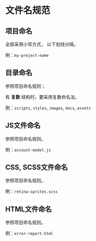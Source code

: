 # 文件名规范

## 项目命名

全部采用小写方式， 以下划线分隔。

例：`my-project-name`

## 目录命名

参照项目命名规则；

有 **复数** 结构时，要采用复数命名法。

例：`scripts`, `styles`, `images`, `docs`, `assets`

## JS文件命名

参照项目命名规则。

例：`account-model.js`

## CSS, SCSS文件命名

参照项目命名规则。

例：`retina-sprites.scss`

## HTML文件命名

参照项目命名规则。

例：`error-report.html`